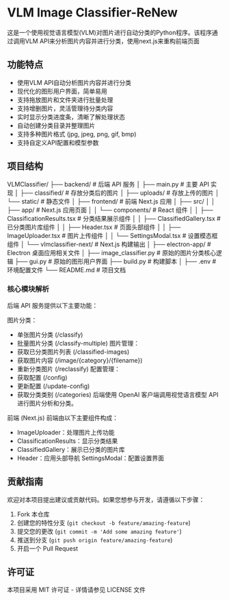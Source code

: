 # VLM Image Classifier-ReNew

这是一个使用视觉语言模型(VLM)对图片进行自动分类的Python程序。该程序通过调用VLM API来分析图片内容并进行分类，使用next.js来重构前端页面

## 功能特点

- 使用VLM API自动分析图片内容并进行分类
- 现代化的图形用户界面，简单易用
- 支持拖放图片和文件夹进行批量处理
- 支持增删图片，灵活管理待分类内容
- 实时显示分类进度条，清晰了解处理状态
- 自动创建分类目录并整理图片
- 支持多种图片格式 (jpg, jpeg, png, gif, bmp)
- 支持自定义API配置和模型参数

## 项目结构

VLMClassifier/
├── backend/                # 后端 API 服务
│   ├── main.py            # 主要 API 实现
│   ├── classified/        # 存放分类后的图片
│   ├── uploads/           # 存放上传的图片
│   └── static/            # 静态文件
│
├── frontend/               # 前端 Next.js 应用
│   ├── src/
│   │   ├── app/           # Next.js 应用页面
│   │   └── components/    # React 组件
│   │       ├── ClassificationResults.tsx  # 分类结果展示组件
│   │       ├── ClassifiedGallery.tsx      # 已分类图片库组件
│   │       ├── Header.tsx                 # 页面头部组件
│   │       ├── ImageUploader.tsx          # 图片上传组件
│   │       └── SettingsModal.tsx          # 设置模态框组件
│   └── vlmclassifier-next/ # Next.js 构建输出
│
├── electron-app/           # Electron 桌面应用相关文件
│
├── image_classifier.py     # 原始的图片分类核心逻辑
├── gui.py                  # 原始的图形用户界面
├── build.py                # 构建脚本
│
├── .env                    # 环境配置文件
└── README.md               # 项目文档

### 核心模块解析
后端 API 服务提供以下主要功能：

图片分类：
- 单张图片分类 (/classify)
- 批量图片分类 (/classify-multiple)
图片管理：
- 获取已分类图片列表 (/classified-images)
- 获取图片内容 (/image/{category}/{filename})
- 重新分类图片 (/reclassify)
配置管理：
- 获取配置 (/config)
- 更新配置 (/update-config)
- 获取分类类别 (/categories)
后端使用 OpenAI 客户端调用视觉语言模型 API 进行图片分析和分类。

前端 (Next.js)
前端由以下主要组件构成：

- ImageUploader：处理图片上传功能
- ClassificationResults：显示分类结果
- ClassifiedGallery：展示已分类的图片库
- Header：应用头部导航
SettingsModal：配置设置界面

## 贡献指南

欢迎对本项目提出建议或贡献代码。如果您想参与开发，请遵循以下步骤：

1. Fork 本仓库
2. 创建您的特性分支 (`git checkout -b feature/amazing-feature`)
3. 提交您的更改 (`git commit -m 'Add some amazing feature'`)
4. 推送到分支 (`git push origin feature/amazing-feature`)
5. 开启一个 Pull Request

## 许可证

本项目采用 MIT 许可证 - 详情请参见 LICENSE 文件
